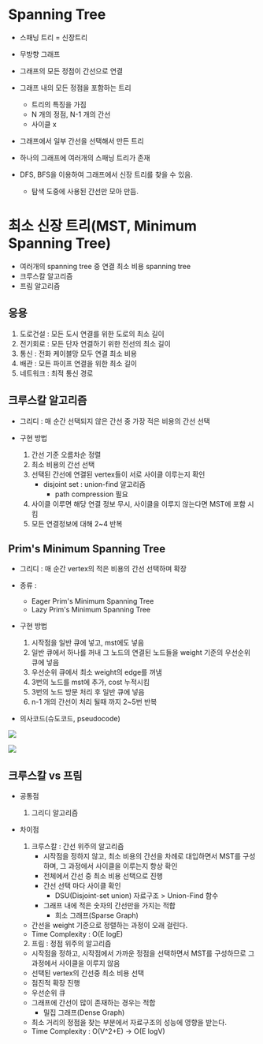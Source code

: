 # Spanning Tree
- 스패닝 트리 = 신장트리
- 무방향 그래프 
- 그래프의 모든 정점이 간선으로 연결
  
- 그래프 내의 모든 정점을 포함하는 트리
    - 트리의 특징을 가짐
    - N 개의 정점, N-1 개의 간선
    - 사이클 x
  

- 그래프에서 일부 간선을 선택해서 만든 트리
- 하나의 그래프에 여러개의 스패닝 트리가 존재


- DFS, BFS을 이용하여 그래프에서 신장 트리를 찾을 수 있음.
  - 탐색 도중에 사용된 간선만 모아 만듬.


# 최소 신장 트리(MST, Minimum Spanning Tree)
- 여러개의 spanning tree 중 연결 최소 비용 spanning tree 
- 크루스칼 알고리즘
- 프림 알고리즘


## 응용
  1. 도로건설 : 모든 도시 연결를 위한 도로의 최소 길이
  2. 전기회로 : 모든 단자 연결하기 위한 전선의 최소 길이
  3. 통신 : 전화 케이블망 모두 연결 최소 비용
  4. 배관 : 모든 파이프 연결을 위한 최소 길이
  5. 네트워크 : 최적 통신 경로


## 크루스칼 알고리즘
- 그리디 : 매 순간 선택되지 않은 간선 중 가장 적은 비용의 간선 선택


- 구현 방법
  1. 간선 기준 오름차순 정렬
  2. 최소 비용의 간선 선택
  3. 선택된 간선에 연결된 vertex들이 서로 사이클 이루는지 확인
      - disjoint set : union-find 알고리즘
        - path compression 필요
  4. 사이클 이루면 해당 연결 정보 무시, 사이클을 이루지 않는다면 MST에 포함 시킴
  5. 모든 연결정보에 대해 2~4 반복
  

## Prim's Minimum Spanning Tree

- 그리디 : 매 순간 vertex의 적은 비용의 간선 선택하며 확장
  

- 종류 : 
  - Eager Prim's Minimum Spanning Tree
  - Lazy Prim's Minimum Spanning Tree


- 구현 방법
  1. 시작점을 일반 큐에 넣고, mst에도 넣음
  2. 일반 큐에서 하나를 꺼내 그 노드의 연결된 노드들을 weight 기준의 우선순위 큐에 넣음
  3. 우선순위 큐에서 최소 weight의 edge를 꺼냄
  4. 3번의 노드를 mst에 추가, cost 누적시킴
  5. 3번의 노드 방문 처리 후 일반 큐에 넣음
  6. n-1 개의 간선이 처리 될때 까지 2~5번 반복

  
- 의사코드(슈도코드, pseudocode)

![](https://img1.daumcdn.net/thumb/R1280x0/?scode=mtistory2&fname=http%3A%2F%2Fcfile7.uf.tistory.com%2Fimage%2F99B212455A465A991C216F)


![](https://algotree.org/images/Prims_MST_Java.svg)

## 크루스칼 vs 프림
- 공통점
  1. 그리디 알고리즘

  
- 차이점
  1. 크루스칼 : 간선 위주의 알고리즘
     - 시작점을 정하지 않고, 최소 비용의 간선을 차례로 대입하면서 MST를 구성하며, 그 과정에서 사이클을 이루는지 항상 확인 
     - 전체에서 간선 중 최소 비용 선택으로 진행
     - 간선 선택 마다 사이클 확인
       - DSU(Disjoint-set union) 자료구조 > Union-Find 함수 
     - 그래프 내에 적은 숫자의 간선만을 가지는 적합
       - 희소 그래프(Sparse Graph)
    - 간선을 weight 기준으로 정렬하는 과정이 오래 걸린다.
    - Time Complexity : O(E logE)
  
  2. 프림 : 정점 위주의 알고리즘
    - 시작점을 정하고, 시작점에서 가까운 정점을 선택하면서 MST를 구성하므로 그 과정에서 사이클을 이루지 않음
    - 선택된 vertex의 간선중 최소 비용 선택
    - 점진적 확장 진행
    - 우선순위 큐
    - 그래프에 간선이 많이 존재하는 경우는 적합
      - 밀집 그래프(Dense Graph)
    - 최소 거리의 정점을 찾는 부분에서 자료구조의 성능에 영향을 받는다.
    - Time Complexity : O(V^2+E) → O(E logV)
